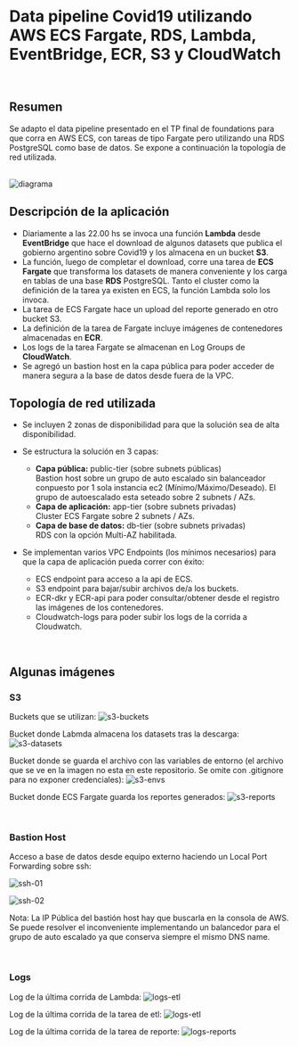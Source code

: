 # Data pipeline Covid19 utilizando AWS ECS Fargate, RDS, Lambda, EventBridge, ECR, S3 y CloudWatch
<br>

## Resumen

Se adapto el data pipeline presentado en el TP final de foundations para que corra en AWS ECS, con tareas de tipo Fargate pero utilizando una RDS PostgreSQL como base de datos.
Se expone a continuación la topología de red utilizada.
<br><br>  

![diagrama](images/data-pipeline-covid19-ecs-rds-networking.png)  


## Descripción de la aplicación

- Diariamente a las 22.00 hs se invoca una función **Lambda** desde **EventBridge** que hace el download de algunos datasets que publica el gobierno argentino sobre Covid19 y los almacena en un bucket **S3**. <br> 
- La función, luego de completar el download, corre una tarea de **ECS Fargate** que transforma los datasets de manera conveniente y los carga en tablas de una base **RDS** PostgreSQL. Tanto el cluster como la definición de la tarea ya existen en ECS, la función Lambda solo los invoca.<br>
- La tarea de ECS Fargate hace un upload del reporte generado en otro bucket S3.
- La definición de la tarea de Fargate incluye imágenes de contenedores almacenadas en **ECR**.
- Los logs de la tarea Fargate se almacenan en Log Groups de **CloudWatch**.
- Se agregó un bastion host en la capa pública para poder acceder de manera segura a la base de datos desde fuera de la VPC.


## Topología de red utilizada

- Se incluyen 2 zonas de disponibilidad para que la solución sea de alta disponibilidad.

- Se estructura la solución en 3 capas:
    - **Capa pública:** public-tier (sobre subnets públicas)<br>
        Bastion host sobre un grupo de auto escalado sin balanceador conpuesto por 1 sola instancia ec2 (Mínimo/Máximo/Deseado). El grupo de autoescalado esta seteado sobre 2 subnets / AZs.
    - **Capa de aplicación:** app-tier (sobre subnets privadas)<br>
        Cluster ECS Fargate sobre 2 subnets / AZs.
    - **Capa de base de datos:** db-tier (sobre subnets privadas)<br>
        RDS con la opción Multi-AZ habilitada.

- Se implementan varios VPC Endpoints (los mínimos necesarios) para que la capa de aplicación pueda correr con éxito:
    - ECS endpoint para acceso a la api de ECS.
    - S3 endpoint para bajar/subir archivos de/a los buckets.
    - ECR-dkr y ECR-api para poder consultar/obtener desde el registro las imágenes de los contenedores.
    - Cloudwatch-logs para poder subir los logs de la corrida a Cloudwatch.

<br>

## Algunas imágenes

### S3
Buckets que se utilizan:
![s3-buckets](images/s3-00-buckets.png)

Bucket donde Labmda almacena los datasets tras la descarga:
![s3-datasets](images/s3-01-datasets.png)

Bucket donde se guarda el archivo con las variables de entorno (el archivo que se ve en la imagen no esta en este repositorio. Se omite con .gitignore para no exponer credenciales):
![s3-envs](images/s3-02-envs.png)

Bucket donde ECS Fargate guarda los reportes generados:
![s3-reports](images/s3-03-reportes.png)

<br>

### Bastion Host
Acceso a base de datos desde equipo externo haciendo un Local Port Forwarding sobre ssh:

![ssh-01](images/ssh-forward-01.png)


![ssh-02](images/ssh-forward-02.png)

Nota: La IP Pública del bastión host hay que buscarla en la consola de AWS. Se puede resolver el inconveniente implementando un balancedor para el grupo de auto escalado ya que conserva siempre el mismo DNS name.

<br>

### Logs

Log de la última corrida de Lambda:
![logs-etl](images/log-00-lambda.png)

Log de la última corrida de la tarea de etl:
![logs-etl](images/log-01-etl.png)

Log de la última corrida de la tarea de reporte:
![logs-reports](images/log-02-report.png)

